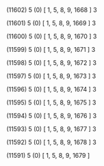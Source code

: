 (11602) 5 (0) [ 1, 5, 8, 9, 1668 ] 3 


(11601) 5 (0) [ 1, 5, 8, 9, 1669 ] 3 


(11600) 5 (0) [ 1, 5, 8, 9, 1670 ] 3 


(11599) 5 (0) [ 1, 5, 8, 9, 1671 ] 3 


(11598) 5 (0) [ 1, 5, 8, 9, 1672 ] 3 


(11597) 5 (0) [ 1, 5, 8, 9, 1673 ] 3 


(11596) 5 (0) [ 1, 5, 8, 9, 1674 ] 3 


(11595) 5 (0) [ 1, 5, 8, 9, 1675 ] 3 


(11594) 5 (0) [ 1, 5, 8, 9, 1676 ] 3 


(11593) 5 (0) [ 1, 5, 8, 9, 1677 ] 3 


(11592) 5 (0) [ 1, 5, 8, 9, 1678 ] 3 


(11591) 5 (0) [ 1, 5, 8, 9, 1679 ]  

